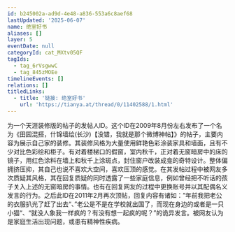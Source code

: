 ```yaml
---
id: b245002a-ad9d-4e48-a836-553a6c8aef68
lastUpdated: '2025-06-07'
name: 绝室好书
aliases: []
layer: 5
eventDate: null
categoryId: cat_MXtv05QF
tagIds:
  - tag_6rVsgwwC
  - tag_845zMOEe
timelineEvents: []
relations: []
titledLinks:
  - title: '链接: 绝室好书'
    url: 'https://tianya.at/thread/0/11402588/1.html'
---
```

为一个天涯装修版的帖子的发帖人ID。这个ID在2009年8月份左右发布了一个名为《田园混搭，什锦墙绘(长沙)【没错，我就是那个微博神帖】》的帖子，主要内容为展示自己家的装修。其装修风格为大量使用鲜艳色彩涂装家具和墙面，且有不少对比色彩绘和柜子。有对着楼梯口的假窗，室内秋千，正对着无窗暗房中的床的镜子，用红色涂料在墙上和秋千上涂斑点，封住窗户改装成龛的奇特设计。整体偏拥挤压抑，其自己也说不喜欢大空间，喜欢压顶的感觉。在其发帖过程中被网友多次质疑其风格，其在回复质疑的同时透露了一些家庭信息，例如曾经把不听话的孩子关入上述的无窗暗房的事情。也有在回复网友的过程中更换账号并以其配偶名义发言的行为。之后此ID在2011年2月再次顶帖，回复内容有诸如：”年前我把老公的衣服扒光了赶了出去“、”老公是不是在学校就出国了，而现在身边的或者是一只小猫“、“就没人象我一样疯的？有没有想一起疯的呢？”的诡异发言。被网友认为是家庭生活出现问题，或患有精神性疾病。
